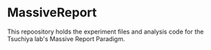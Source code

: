 # MassiveReport

This repoository holds the experiment files and analysis code for the Tsuchiya lab's Massive Report Paradigm.
